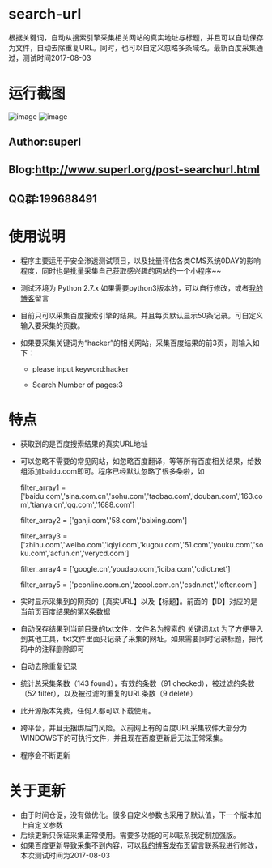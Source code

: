 # search-url
根据关键词，自动从搜索引擎采集相关网站的真实地址与标题，并且可以自动保存为文件，自动去除重复URL。同时，也可以自定义忽略多条域名。最新百度采集通过，测试时间2017-08-03


# 运行截图

![image](https://github.com/super-l/search-url/blob/master/screenshots1.png)
![image](https://github.com/super-l/search-url/blob/master/screenshots2.png)

Author:superl
--------
Blog:http://www.superl.org/post-searchurl.html
--------
QQ群:199688491
--------
# 使用说明
* 程序主要运用于安全渗透测试项目，以及批量评估各类CMS系统0DAY的影响程度，同时也是批量采集自己获取感兴趣的网站的一个小程序~~
* 测试环境为 Python 2.7.x 如果需要python3版本的，可以自行修改，或者[我的博客](http://www.superl.org)留言

* 目前只可以采集百度搜索引擎的结果。并且每页默认显示50条记录。可自定义输入要采集的页数。

* 如果要采集关键词为“hacker”的相关网站，采集百度结果的前3页，则输入如下：

  * please input keyword:hacker

  * Search Number of pages:3



# 特点
* 获取到的是百度搜索结果的真实URL地址
* 可以忽略不需要的常见网站，如忽略百度翻译，等等所有百度相关结果，给数组添加baidu.com即可。程序已经默认忽略了很多条啦，如

  filter_array1 = ['baidu.com','sina.com.cn','sohu.com','taobao.com','douban.com','163.com','tianya.cn','qq.com','1688.com']

  filter_array2 = ['ganji.com','58.com','baixing.com']

  filter_array3 = ['zhihu.com','weibo.com','iqiyi.com','kugou.com','51.com','youku.com','soku.com','acfun.cn','verycd.com']

  filter_array4 = ['google.cn','youdao.com','iciba.com','cdict.net']

  filter_array5 = ['pconline.com.cn','zcool.com.cn','csdn.net','lofter.com']
  
* 实时显示采集到的网页的【真实URL】以及【标题】。前面的【ID】对应的是当前页百度结果的第X条数据

* 自动保存结果到当前目录的txt文件，文件名为搜索的 关键词.txt 为了方便导入到其他工具，txt文件里面只记录了采集的网址。如果需要同时记录标题，把代码中的注释删除即可

* 自动去除重复记录
* 统计总采集条数（143 found），有效的条数（91 checked），被过滤的条数（52 filter），以及被过滤的重复的URL条数（9 delete）
* 此开源版本免费，任何人都可以下载使用。
* 跨平台，并且无捆绑后门风险。以前网上有的百度URL采集软件大部分为WINDOWS下的可执行文件，并且现在百度更新后无法正常采集。
* 程序会不断更新

# 关于更新
* 由于时间仓促，没有做优化。很多自定义参数也采用了默认值，下一个版本加上自定义参数
* 后续更新只保证采集正常使用。需要多功能的可以联系我定制加强版。
* 如果百度更新导致采集不到内容，可以[我的博客发布页](http://www.superl.org/post-searchurl.html)留言联系我进行修改，本次测试时间为2017-08-03

